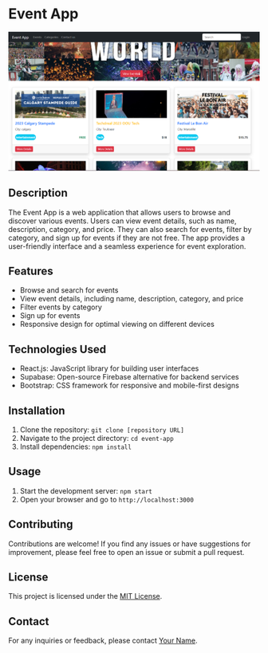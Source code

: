 # Event App

![Event App Logo](https://github.com/AbdulllahObad/Events_Reservation/blob/main/Capture%20d%E2%80%99%C3%A9cran%202023-07-08%20050730.png?raw=true) <!-- Add your app logo -->

## Description

The Event App is a web application that allows users to browse and discover various events. Users can view event details, such as name, description, category, and price. They can also search for events, filter by category, and sign up for events if they are not free. The app provides a user-friendly interface and a seamless experience for event exploration.

## Features

- Browse and search for events
- View event details, including name, description, category, and price
- Filter events by category
- Sign up for events
- Responsive design for optimal viewing on different devices

## Technologies Used

- React.js: JavaScript library for building user interfaces
- Supabase: Open-source Firebase alternative for backend services
- Bootstrap: CSS framework for responsive and mobile-first designs

## Installation

1. Clone the repository: `git clone [repository URL]`
2. Navigate to the project directory: `cd event-app`
3. Install dependencies: `npm install`

## Usage

1. Start the development server: `npm start`
2. Open your browser and go to `http://localhost:3000`

## Contributing

Contributions are welcome! If you find any issues or have suggestions for improvement, please feel free to open an issue or submit a pull request.

## License

This project is licensed under the [MIT License](LICENSE).

## Contact

For any inquiries or feedback, please contact [Your Name](mailto:yourname@example.com).
